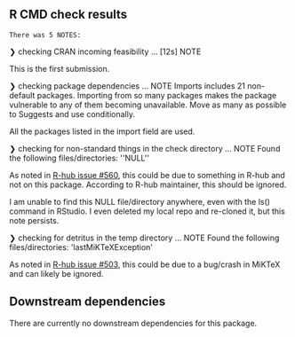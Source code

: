 ## R CMD check results

    There was 5 NOTES:
    
❯ checking CRAN incoming feasibility ... [12s] NOTE
  
  This is the first submission.

❯ checking package dependencies ... NOTE
  Imports includes 21 non-default packages.
  Importing from so many packages makes the package vulnerable to any of
  them becoming unavailable.  Move as many as possible to Suggests and
  use conditionally.
  
  All the packages listed in the import field are used.
  
❯ checking for non-standard things in the check directory ... NOTE
  Found the following files/directories:
    ''NULL''
    
  As noted in [R-hub issue #560](https://github.com/r-hub/rhub/issues/560), 
  this could be due to something in R-hub and not on this package. According to 
  R-hub maintainer, this should be ignored.
  
  I am unable to find this NULL file/directory anywhere, even with the ls() 
  command in RStudio. I even deleted my local repo and re-cloned it, but this 
  note persists.

❯ checking for detritus in the temp directory ... NOTE
  Found the following files/directories:
    'lastMiKTeXException'
    
  As noted in [R-hub issue #503](https://github.com/r-hub/rhub/issues/503), 
  this could be due to a bug/crash in MiKTeX and can likely be ignored.

## Downstream dependencies

  There are currently no downstream dependencies for this package.
